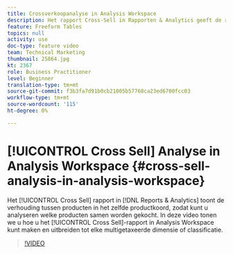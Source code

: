```yaml
---
title: Crossverkoopanalyse in Analysis Workspace
description: Het rapport Cross-Sell in Rapporten & Analytics geeft de relatie tussen producten in dezelfde producttekenreeks weer, zodat u kunt analyseren welke producten samen worden aangeschaft. In deze video laten we u zien hoe u het rapport Cross-Sell in Analysis Workspace kunt maken en het nog verder kunt uitbreiden naar elke multigetaxeerde dimensie of classificatie.
feature: Freeform Tables
topics: null
activity: use
doc-type: feature video
team: Technical Marketing
thumbnail: 25864.jpg
kt: 2367
role: Business Practitioner
level: Beginner
translation-type: tm+mt
source-git-commit: f3b3fa7d91b0cb21005b57768ca23ed6700fcc03
workflow-type: tm+mt
source-wordcount: '115'
ht-degree: 0%

---
```



# [!UICONTROL Cross Sell] Analyse in Analysis Workspace  {#cross-sell-analysis-in-analysis-workspace}

Het [!UICONTROL Cross Sell] rapport in [!DNL Reports & Analytics] toont de verhouding tussen producten in het zelfde productkoord, zodat kunt u analyseren welke producten samen worden gekocht. In deze video tonen we u hoe u het [!UICONTROL Cross Sell]-rapport in Analysis Workspace kunt maken en uitbreiden tot elke multigetaxeerde dimensie of classificatie.

>[!VIDEO](https://video.tv.adobe.com/v/25864/?quality=12)
